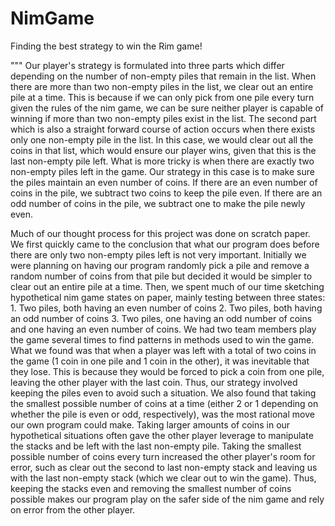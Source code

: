 # NimGame
Finding the best strategy to win the Rim game!

"""
Our player's strategy is formulated into three parts which differ depending on the number of non-empty piles
that remain in the list. When there are more than two non-empty piles in the list, we clear out an entire pile 
at a time. This is because if we can only pick from one pile every turn given the rules of the nim game, we can be sure 
neither player is capable of winning if more than two non-empty piles exist in the list. The second part which is also a
straight forward course of action occurs when there exists only one non-empty pile in the list. In this case, we would
clear out all the coins in that list, which would ensure our player wins, given that this is the last non-empty pile
left. What is more tricky is when there are exactly two non-empty piles left in the game. Our strategy in this case is 
to make sure the piles maintain an even number of coins. If there are an even number of coins in the pile, we subtract 
two coins to keep the pile even. If there are an odd number of coins in the pile, we subtract one to make the pile newly
even.

Much of our thought process for this project was done on scratch paper. We first quickly came to the conclusion that 
what our program does before there are only two non-empty piles left is not very important. Initially we were planning 
on having our program randomly pick a pile and remove a random number of coins from that pile but decided it would be 
simpler to clear out an entire pile at a time. Then, we spent much of our time sketching hypothetical nim game states on 
paper, mainly testing between three states: 1. Two piles, both having an even number of coins 2. Two piles, both having 
an odd number of coins 3. Two piles, one having an odd number of coins and one having an even number of coins. We had 
two team members play the game several times to find patterns in methods used to win the game. What we found was that 
when a player was left with a total of two coins in the game (1 coin in one pile and 1 coin in the other), it was 
inevitable that they lose. This is because they would be forced to pick a coin from one pile, leaving the other player 
with the last coin. Thus, our strategy involved keeping the piles even to avoid such a situation. We also found that 
taking the smallest possible number of coins at a time (either 2 or 1 depending on whether the pile is even or odd, 
respectively), was the most rational move our own program could make. Taking larger amounts of coins in our hypothetical 
situations often gave the other player leverage to manipulate the stacks and be left with the last non-empty pile. Taking 
the smallest possible number of coins every turn increased the other player's room for error, such as clear out the second 
to last non-empty stack and leaving us with the last non-empty stack (which we clear out to win the game). Thus, keeping
the stacks even and removing the smallest number of coins possible makes our program play on the safer side of the nim game 
and rely on error from the other player.
